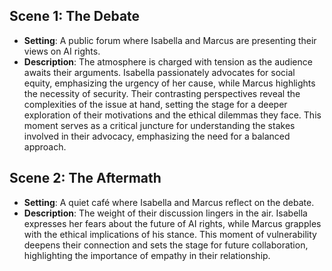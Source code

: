 ## Scene 1: The Debate
- **Setting**: A public forum where Isabella and Marcus are presenting their views on AI rights.
- **Description**: The atmosphere is charged with tension as the audience awaits their arguments. Isabella passionately advocates for social equity, emphasizing the urgency of her cause, while Marcus highlights the necessity of security. Their contrasting perspectives reveal the complexities of the issue at hand, setting the stage for a deeper exploration of their motivations and the ethical dilemmas they face. This moment serves as a critical juncture for understanding the stakes involved in their advocacy, emphasizing the need for a balanced approach.

## Scene 2: The Aftermath
- **Setting**: A quiet café where Isabella and Marcus reflect on the debate.
- **Description**: The weight of their discussion lingers in the air. Isabella expresses her fears about the future of AI rights, while Marcus grapples with the ethical implications of his stance. This moment of vulnerability deepens their connection and sets the stage for future collaboration, highlighting the importance of empathy in their relationship.
